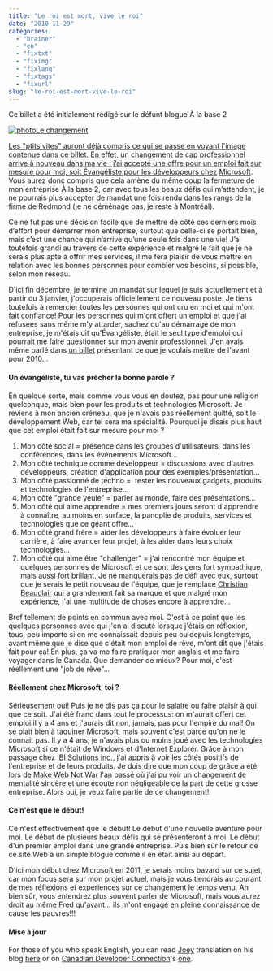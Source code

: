 ```yaml
---
title: "Le roi est mort, vive le roi"
date: "2010-11-29"
categories: 
  - "brainer"
  - "en"
  - "fixtxt"
  - "fiximg"
  - "fixlang"
  - "fixtags"
  - "fixurl"
slug: "le-roi-est-mort-vive-le-roi"
---
```


Ce billet a été initialement rédigé sur le défunt blogue À la base 2

[![](images/photo.jpg "photo")Le changement](http://fred.dev/content/uploads/2010/11/photo.jpg)

[Les "ptits vites" auront déjà compris ce qui se passe en voyant l'image contenue dans ce billet. En effet, un changement de cap professionnel arrive à nouveau dans ma vie : j’ai accepté une offre pour un emploi fait sur mesure pour moi, soit Évangéliste pour les développeurs chez](http://fred.dev/content/uploads/2010/11/photo.jpg) [Microsoft](https://microsoft.ca "Site Web de Microsoft"). Vous aurez donc compris que cela amène du même coup la fermeture de mon entreprise À la base 2, car avec tous les beaux défis qui m’attendent, je ne pourrais plus accepter de mandat une fois rendu dans les rangs de la firme de Redmond (je ne déménage pas, je reste à Montréal).

Ce ne fut pas une décision facile que de mettre de côté ces derniers mois d’effort pour démarrer mon entreprise, surtout que celle-ci se portait bien, mais c’est une chance qui n’arrive qu’une seule fois dans une vie! J’ai toutefois grandi au travers de cette expérience et malgré le fait que je ne serais plus apte à offrir mes services, il me fera plaisir de vous mettre en relation avec les bonnes personnes pour combler vos besoins, si possible, selon mon réseau.

D'ici fin décembre, je termine un mandat sur lequel je suis actuellement et à partir du 3 janvier, j'occuperais officiellement ce nouveau poste. Je tiens toutefois à remercier toutes les personnes qui ont cru en moi et qui m'ont fait confiance! Pour les personnes qui m'ont offert un emploi et que j'ai refusées sans même m'y attarder, sachez qu'au démarrage de mon entreprise, je m'étais dit qu'Évangéliste, était le seul type d'emploi qui pourrait me faire questionner sur mon avenir professionnel. J'en avais même parlé dans [un billet](https://fred.dev/bonne-annee-2010/ "Bonne année 2010") présentant ce que je voulais mettre de l'avant pour 2010...

#### Un évangéliste, tu vas prêcher la bonne parole ?

En quelque sorte, mais comme vous vous en doutez, pas pour une religion quelconque, mais bien pour les produits et technologies Microsoft. Je reviens à mon ancien créneau, que je n'avais pas réellement quitté, soit le développement Web, car tel sera ma spécialité. Pourquoi je disais plus haut que cet emploi était fait sur mesure pour moi ?

1. Mon côté social = présence dans les groupes d'utilisateurs, dans les conférences, dans les événements Microsoft...
2. Mon côté technique comme développeur = discussions avec d'autres développeurs, création d'application pour des exemples/présentation...
3. Mon côté passionné de techno =  tester les nouveaux gadgets, produits et technologies de l'entreprise...
4. Mon côté "grande yeule" = parler au monde, faire des présentations...
5. Mon côté qui aime apprendre = mes premiers jours seront d'apprendre à connaître, au moins en surface, la panoplie de produits, services et technologies que ce géant offre...
6. Mon côté grand frère = aider les développeurs à faire évoluer leur carrière, à faire avancer leur projet, à les aider dans leurs choix technologies...
7. Mon côté qui aime être "challenger" = j'ai rencontré mon équipe et quelques personnes de Microsoft et ce sont des gens fort sympathique, mais aussi fort brillant. Je ne manquerais pas de défi avec eux, surtout que je serais le petit nouveau de l'équipe, que je remplace [Christian Beauclair](https://twitter.com/cbeauclair "Compte Twitter de Christian Beauclair") qui a grandement fait sa marque et que malgré mon expérience, j'ai une multitude de choses encore à apprendre...

Bref tellement de points en commun avec moi. C'est à ce point que les quelques personnes avec qui j'en ai discuté lorsque j'étais en réflexion, tous, peu importe si on me connaissait depuis peu ou depuis longtemps, avant même que je dise que c'était mon emploi de rêve, m'ont dit que j'étais fait pour ça! En plus, ça va me faire pratiquer mon anglais et me faire voyager dans le Canada. Que demander de mieux? Pour moi, c'est réellement une "job de rêve"...

#### Réellement chez Microsoft, toi ?

Sérieusement oui! Puis je ne dis pas ça pour le salaire ou faire plaisir à qui que ce soit. J'ai été franc dans tout le processus: on m'aurait offert cet emploi il y a 4 ans et j'aurais dit non, jamais, pas pour l'empire du mal! On se plait bien à taquiner Microsoft, mais souvent c'est parce qu'on ne le connait pas. Il y a 4 ans, je n'avais plus ou moins joué avec les technologies Microsoft si ce n'était de Windows et d'Internet Explorer. Grâce à mon passage chez [IBI Solutions inc.](https://ibi-solutions.com/ "Site Web d'IBI Solutions Inc"), j'ai appris à voir les côtés positifs de l'entreprise et de leurs produits. Je dois dire que mon coup de grâce a été lors de [Make Web Not War](https://www.webnotwar.ca/ "Site Web de Make Web Not War") l'an passé où j'ai pu voir un changement de mentalité sincère et une écoute non négligeable de la part de cette grosse entreprise. Alors oui, je veux faire partie de ce changement!

#### Ce n'est que le début!

Ce n'est effectivement que le début! Le début d'une nouvelle aventure pour moi. Le début de plusieurs beaux défis qui se présenteront à moi. Le début d'un premier emploi dans une grande entreprise. Puis bien sûr le retour de ce site Web à un simple blogue comme il en était ainsi au départ.

D'ici mon début chez Microsoft en 2011, je serais moins bavard sur ce sujet, car mon focus sera sur mon projet actuel, mais je vous tiendrais au courant de mes réflexions et expériences sur ce changement le temps venu. Ah bien sûr, vous entendrez plus souvent parler de Microsoft, mais vous aurez droit au même Fred qu'avant... ils m'ont engagé en pleine connaissance de cause les pauvres!!!

#### Mise à jour

For those of you who speak English, you can read [Joey](https://www.globalnerdy.com/ "Blogue de Joey DeVilla") translation on his blog [here](https://www.globalnerdy.com/2010/11/29/welcome-frdric/ "Traduction de mon billet sur le blogue de Joey DeVilla") or on [Canadian Developer Connection](https://blogs.msdn.com/b/cdndevs "Microsoft Canadian Developer Connection")'s [one](https://blogs.msdn.com/b/cdndevs/archive/2010/11/29/welcome-fr-233-d-233-ric.aspx "Traduction de mon billet sur le blogue de Canadian Developer Connection").
